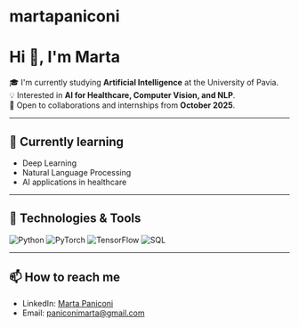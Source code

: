 # martapaniconi

# Hi 👋, I'm Marta

🎓 I'm currently studying **Artificial Intelligence** at the University of Pavia.  
💡 Interested in **AI for Healthcare, Computer Vision, and NLP**.  
🚀 Open to collaborations and internships from **October 2025**.  

---

## 🌱 Currently learning
- Deep Learning  
- Natural Language Processing  
- AI applications in healthcare  

---

## 🔧 Technologies & Tools
![Python](https://img.shields.io/badge/Python-3776AB?logo=python&logoColor=white)
![PyTorch](https://img.shields.io/badge/PyTorch-EE4C2C?logo=pytorch&logoColor=white)
![TensorFlow](https://img.shields.io/badge/TensorFlow-FF6F00?logo=tensorflow&logoColor=white)
![SQL](https://img.shields.io/badge/SQL-003B57?logo=postgresql&logoColor=white)

---

## 📫 How to reach me
- LinkedIn: [Marta Paniconi](https://www.linkedin.com/in/marta-paniconi-48b355287/)  
- Email: paniconimarta@gmail.com

